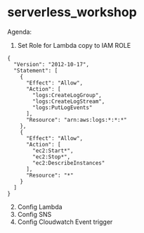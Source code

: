 # serverless_workshop


Agenda:
1. Set Role for Lambda
copy to IAM ROLE
```
{
  "Version": "2012-10-17",
  "Statement": [
    {
      "Effect": "Allow",
      "Action": [
        "logs:CreateLogGroup",
        "logs:CreateLogStream",
        "logs:PutLogEvents"
      ],
      "Resource": "arn:aws:logs:*:*:*"
    },
    {
      "Effect": "Allow",
      "Action": [
        "ec2:Start*",
        "ec2:Stop*",
        "ec2:DescribeInstances"
      ],
      "Resource": "*"
    }
  ]
}
```


2. Config Lambda
3. Config SNS
4. Config Cloudwatch Event trigger
 
